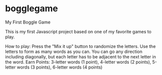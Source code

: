 # bogglegame
My First Boggle Game

This is my first Javascript project based on one of my favorite games to play.  

How to play:
Press the "Mix it up" button to randomize the letters.
Use the letters to form as many words as you can.
You can go any direction including diagonally, but each letter has to be adjacent to the next letter in the word. 
Earn Points: 3-letter words (1 point), 4-letter words (2 points), 5-letter words (3 points), 6-letter words (4 points) 
